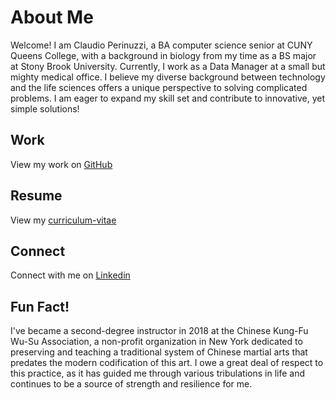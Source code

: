 # About Me

Welcome! I am Claudio Perinuzzi, a BA computer science senior at CUNY Queens College, with a background in biology from my time as a BS major at Stony Brook University. Currently, I work as a Data Manager at a small but mighty medical office. I believe my diverse background between technology and the life sciences offers a unique perspective to solving complicated problems. I am eager to expand my skill set and contribute to innovative, yet simple solutions!

## Work

View my work on [GitHub](https://github.com/Claudio-Perinuzzi)

## Resume

View my [curriculum-vitae](https://docs.google.com/document/d/1mQW1eXJuEnIQz1rKDgWfFcrV5rTf38YYW_tH8JZklak/edit?usp=sharing)

## Connect

Connect with me on [Linkedin](https://www.linkedin.com/in/claudio-perinuzzi/)

## Fun Fact!

I've became a second-degree instructor in 2018 at the Chinese Kung-Fu Wu-Su Association, a non-profit organization in New York dedicated to preserving and teaching a traditional system of Chinese martial arts that predates the modern codification of this art. I owe a great deal of respect to this practice, as it has guided me through various tribulations in life and continues to be a source of strength and resilience for me.
